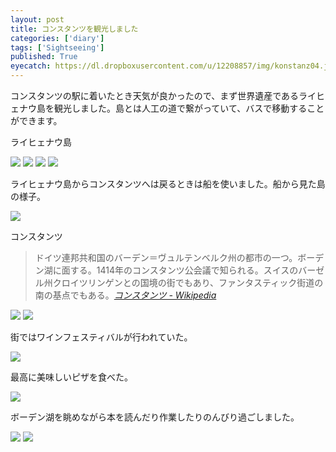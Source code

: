 ```yaml
---
layout: post
title: コンスタンツを観光しました
categories: ['diary']
tags: ['Sightseeing']
published: True
eyecatch: https://dl.dropboxusercontent.com/u/12208857/img/konstanz04.jpg
---
```


コンスタンツの駅に着いたとき天気が良かったので、まず世界遺産であるライヒェナウ島を観光しました。島とは人工の道で繋がっていて、バスで移動することができます。

<p class="injection-center">ライヒェナウ島</p>

<img src="https://dl.dropboxusercontent.com/u/12208857/img/konstanz01.jpg" class="image-on-frame image-fade">

<img src="https://dl.dropboxusercontent.com/u/12208857/img/konstanz02.jpg" class="image-on-frame image-fade">

<img src="https://dl.dropboxusercontent.com/u/12208857/img/konstanz03.jpg" class="image-on-frame image-fade">

<img src="https://dl.dropboxusercontent.com/u/12208857/img/konstanz04.jpg" class="image-on-frame image-fade">

ライヒェナウ島からコンスタンツへは戻るときは船を使いました。船から見た島の様子。

<img src="https://dl.dropboxusercontent.com/u/12208857/img/konstanz05.jpg" class="image-on-frame image-fade">

<p class="injection-center">コンスタンツ</p>

> ドイツ連邦共和国のバーデン＝ヴュルテンベルク州の都市の一つ。ボーデン湖に面する。1414年のコンスタンツ公会議で知られる。スイスのバーゼル州クロイツリンゲンとの国境の街でもあり、ファンタスティック街道の南の基点でもある。<cite>[コンスタンツ - Wikipedia](https://ja.wikipedia.org/wiki/%E3%82%B3%E3%83%B3%E3%82%B9%E3%82%BF%E3%83%B3%E3%83%84)</cite>

<img src="https://dl.dropboxusercontent.com/u/12208857/img/konstanz06.jpg" class="image-on-frame image-fade">

<img src="https://dl.dropboxusercontent.com/u/12208857/img/konstanz07.jpg" class="image-on-frame image-fade">

街ではワインフェスティバルが行われていた。

<img src="https://dl.dropboxusercontent.com/u/12208857/img/konstanz08.jpg" class="image-on-frame image-fade">

最高に美味しいピザを食べた。

<img src="https://dl.dropboxusercontent.com/u/12208857/img/konstanz09.jpg" class="image-on-frame image-fade">

ボーデン湖を眺めながら本を読んだり作業したりのんびり過ごしました。

<img src="https://dl.dropboxusercontent.com/u/12208857/img/konstanz10.jpg" class="image-on-frame image-fade">

<img src="https://dl.dropboxusercontent.com/u/12208857/img/konstanz11.jpg" class="image-on-frame image-fade">